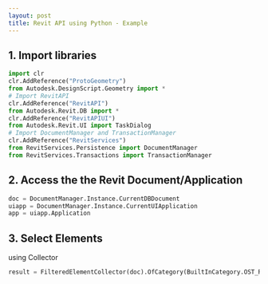 ```yaml
---
layout: post
title: Revit API using Python - Example
---
```


## 1. Import libraries
```python
import clr
clr.AddReference("ProtoGeometry")
from Autodesk.DesignScript.Geometry import *
# Import RevitAPI
clr.AddReference("RevitAPI")
from Autodesk.Revit.DB import *
clr.AddReference("RevitAPIUI")
from Autodesk.Revit.UI import TaskDialog
# Import DocumentManager and TransactionManager
clr.AddReference("RevitServices")
from RevitServices.Persistence import DocumentManager
from RevitServices.Transactions import TransactionManager
```
## 2. Access the the Revit Document/Application
```python
doc = DocumentManager.Instance.CurrentDBDocument
uiapp = DocumentManager.Instance.CurrentUIApplication
app = uiapp.Application
```
## 3. Select Elements
using Collector
```python
result = FilteredElementCollector(doc).OfCategory(BuiltInCategory.OST_Revisions).WhereElementIsNotElementType().ToElements()
```